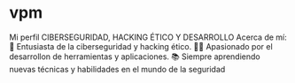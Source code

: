 # vpm
Mi perfil
CIBERSEGURIDAD, HACKING ÉTICO Y DESARROLLO
Acerca de mí:
🔐 Entusiasta de la ciberseguridad y hacking ético.
👩‍💻 Apasionado por el desarrollon de herramientas y aplicaciones.
📚 Siempre aprendiendo nuevas técnicas y habilidades en el mundo de la seguridad
